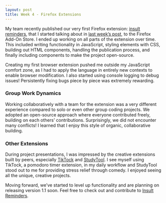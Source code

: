 ```yaml
---
layout: post
title: Week 4 - Firefox Extensions
---
```


My team recently published our very first Firefox extension: [insult reminders](https://addons.mozilla.org/en-US/firefox/addon/insult-reminders/), that I started talking about in [last week’s post](https://ossd-s24.github.io/shriyakalakata-weekly/week03/), to the Firefox Add-On Store. I ended up working on all parts of the extension over time. This included writing functionality in JavaScript, styling elements with CSS, building out HTML components, handling the publication process, and finally including components to make the project open-source. 

Creating my first browser extension pushed me outside my JavaScript comfort zone, as I had to apply the language in entirely new contexts to enable browser modification. I also started using console logging to debug issues! Persistently fixing bugs piece by piece was extremely rewarding.  

<!--more-->

### Group Work Dynamics

Working collaboratively with a team for the extension was a very different experience compared to solo or even other group coding projects. We adopted an open-source approach where everyone contributed freely, building on each others’ contributions. Surprisingly, we did not encounter many conflicts! I learned that I enjoy this style of organic, collaborative building.

### Other Extensions   

During project presentations, I was impressed by the creative extensions built by peers, especially [TikTock](https://github.com/ossd-s24/TikTock) and [StudyTool](https://github.com/ossd-s24/studyTool). I see myself using TikTock, a pomodoro timer extension, in my daily workflow and StudyTool stood out to me for providing stress relief through comedy. I enjoyed seeing all the unique, creative projects.

Moving forward, we’ve started to level up functionality and are planning on releasing version 1.1 soon. Feel free to check out and contribute to [Insult Reminders](https://github.com/ossd-s24/insult-reminders).